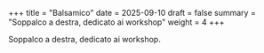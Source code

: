 +++
title = "Balsamico"
date = 2025-09-10
draft = false
summary = "Soppalco a destra, dedicato ai workshop"
weight = 4
+++

Soppalco a destra, dedicato ai workshop.
